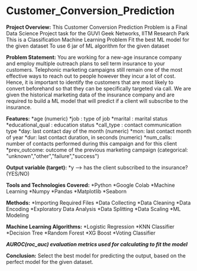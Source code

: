 # Customer_Conversion_Prediction

**Project Overview:**
This Customer Conversion Prediction Problem is a Final Data Science Project task for the GUVI Geek Networks, IITM Research Park
This is a Classification Machine Learning Problem
Fit the best ML model for the given dataset
To use 6 jar of ML algorithm for the given dataset

**Problem Statement:**
  You are working for a new-age insurance company and employ multiple outreach plans to sell term insurance to your customers.
  Telephonic marketing campaigns still remain one of the most effective ways to reach out to people however they incur a lot of cost.
  Hence, it is important to identify the customers that are most likely to convert beforehand so that they can be specifically targeted via call.
  We are given the historical marketing data of the insurance company and are required to build a ML model that will predict if a client will subscribe to the insurance.

**Features:**
*age (numeric)
*job : type of job
*marital : marital status
*educational_qual : education status
*call_type : contact communication type
*day: last contact day of the month (numeric)
*mon: last contact month of year
*dur: last contact duration, in seconds (numeric)
*num_calls: number of contacts performed during this campaign and for this client
*prev_outcome: outcome of the previous marketing campaign (categorical: "unknown","other","failure","success")

**Output variable (target):**
*y --> has the client subscribed to the insurance? (YES/NO)

**Tools and Technologies Covered:**
*Python
*Google Colab
*Machine Learning
*Numpy
*Pandas
*Matplotlib
*Seaborn

**Methods:**
*Importing Required Files
*Data Collecting
*Data Cleaning
*Data Encoding
*Exploratory Data Analysis
*Data Splitting
*Data Scaling
*ML Modeling

**Machine Learning Algorithms:**
*Logistic Regression
*KNN Classifier
*Decision Tree
*Random Forest
*XG Boost
*Voting Classifier

***AUROC(roc_auc) evaluation metrics used for calculating to fit the model***

**Conclusion:**
	Select the best model for predicting the output, based on the perfect model for the given dataset.
